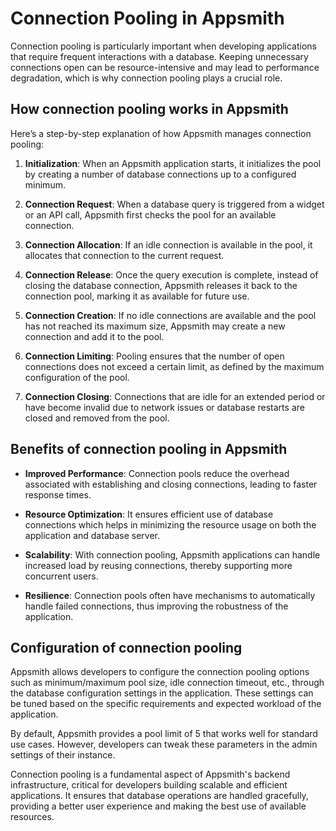# Connection Pooling in Appsmith

Connection pooling is particularly important when developing applications that require frequent interactions with a database. Keeping unnecessary connections open can be resource-intensive and may lead to performance degradation, which is why connection pooling plays a crucial role.

## How connection pooling works in Appsmith

Here’s a step-by-step explanation of how Appsmith manages connection pooling:

1. **Initialization**: When an Appsmith application starts, it initializes the pool by creating a number of database connections up to a configured minimum.

2. **Connection Request**: When a database query is triggered from a widget or an API call, Appsmith first checks the pool for an available connection.

3. **Connection Allocation**: If an idle connection is available in the pool, it allocates that connection to the current request.

4. **Connection Release**: Once the query execution is complete, instead of closing the database connection, Appsmith releases it back to the connection pool, marking it as available for future use.

5. **Connection Creation**: If no idle connections are available and the pool has not reached its maximum size, Appsmith may create a new connection and add it to the pool.

6. **Connection Limiting**: Pooling ensures that the number of open connections does not exceed a certain limit, as defined by the maximum configuration of the pool.

7. **Connection Closing**: Connections that are idle for an extended period or have become invalid due to network issues or database restarts are closed and removed from the pool.

## Benefits of connection pooling in Appsmith

- **Improved Performance**: Connection pools reduce the overhead associated with establishing and closing connections, leading to faster response times.

- **Resource Optimization**: It ensures efficient use of database connections which helps in minimizing the resource usage on both the application and database server.

- **Scalability**: With connection pooling, Appsmith applications can handle increased load by reusing connections, thereby supporting more concurrent users.

- **Resilience**: Connection pools often have mechanisms to automatically handle failed connections, thus improving the robustness of the application.

## Configuration of connection pooling

Appsmith allows developers to configure the connection pooling options such as minimum/maximum pool size, idle connection timeout, etc., through the database configuration settings in the application. These settings can be tuned based on the specific requirements and expected workload of the application.

By default, Appsmith provides a pool limit of 5 that works well for standard use cases. However, developers can tweak these parameters in the admin settings of their instance.

Connection pooling is a fundamental aspect of Appsmith's backend infrastructure, critical for developers building scalable and efficient applications. It ensures that database operations are handled gracefully, providing a better user experience and making the best use of available resources.
